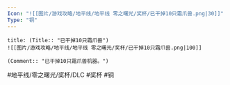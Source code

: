 ```yaml
---
Icon: "![[图片/游戏攻略/地平线/地平线 零之曙光/奖杯/已干掉10只霜爪兽.png|30]]"
Type: "铜"
---
```

```ad-common-bronze-trophy
title: (Title:: "已干掉10只霜爪兽")
![[图片/游戏攻略/地平线/地平线 零之曙光/奖杯/已干掉10只霜爪兽.png|100]]

(Comment:: "已干掉10只霜爪兽机器。")
```

#地平线/零之曙光/奖杯/DLC #奖杯 #铜
